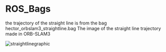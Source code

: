 # ROS_Bags
the trajectory of the straight line is from the bag hector_orbslam3_straightline.bag
The image of the straight line trajectory made in ORB-SLAM3

![straightlinegraphic](https://github.com/Amanda-Dias/ORBSLAM3_Hector_Project/assets/65800660/891b71f0-6b8d-4344-89bf-6648f55d8828)
